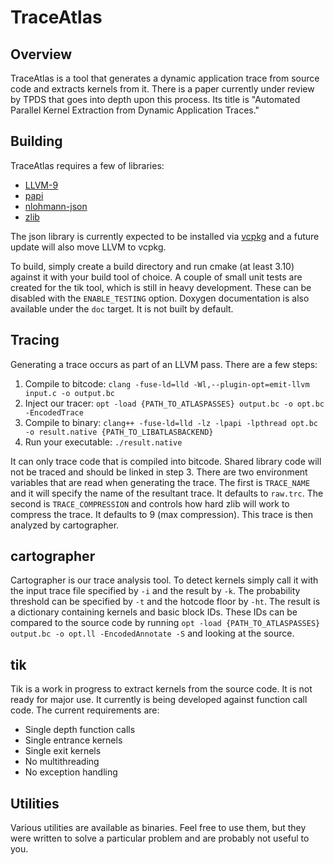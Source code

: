 # TraceAtlas

## Overview

TraceAtlas is a tool that generates a dynamic application trace from source code and extracts kernels from it. There is a paper currently under review by TPDS that goes into depth upon this process. Its title is "Automated Parallel Kernel Extraction from Dynamic Application Traces."

## Building

TraceAtlas requires a few of libraries:
* [LLVM-9](https://llvm.org/)
* [papi](https://icl.utk.edu/papi/)
* [nlohmann-json](https://github.com/nlohmann/json)
* [zlib](https://www.zlib.net/)

The json library is currently expected to be installed via [vcpkg](https://github.com/Microsoft/vcpkg) and a future update will also move LLVM to vcpkg.

To build, simply create a build directory and run cmake (at least 3.10) against it with your build tool of choice. A couple of small unit tests are created for the tik tool, which is still in heavy development. These can be disabled with the `ENABLE_TESTING` option. Doxygen documentation is also available under the `doc` target. It is not built by default.

## Tracing

Generating a trace occurs as part of an LLVM pass. There are a few steps:

1. Compile to bitcode: `clang -fuse-ld=lld -Wl,--plugin-opt=emit-llvm input.c -o output.bc`
2. Inject our tracer: `opt -load {PATH_TO_ATLASPASSES} output.bc -o opt.bc -EncodedTrace`
3. Compile to binary: `clang++ -fuse-ld=lld -lz -lpapi -lpthread opt.bc -o result.native {PATH_TO_LIBATLASBACKEND}`
4. Run your executable: `./result.native`

It can only trace code that is compiled into bitcode. Shared library code will not be traced and should be linked in step 3. There are two environment variables that are read when generating the trace. The first is `TRACE_NAME` and it will specify the name of the resultant trace. It defaults to `raw.trc`. The second is `TRACE_COMPRESSION` and controls how hard zlib will work to compress the trace. It defaults to 9 (max compression). This trace is then analyzed by cartographer.

## cartographer

Cartographer is our trace analysis tool. To detect kernels simply call it with the input trace file specified by `-i` and the result by `-k`. The probability threshold can be specified by `-t` and the hotcode floor by `-ht`. The result is a dictionary containing kernels and basic block IDs. These IDs can be compared to the source code by running `opt -load {PATH_TO_ATLASPASSES} output.bc -o opt.ll -EncodedAnnotate -S` and looking at the source.

## tik

Tik is a work in progress to extract kernels from the source code. It is not ready for major use. It currently is being developed against function call code. The current requirements are:
* Single depth function calls
* Single entrance kernels
* Single exit kernels
* No multithreading
* No exception handling

## Utilities

Various utilities are available as binaries. Feel free to use them, but they were written to solve a particular problem and are probably not useful to you.